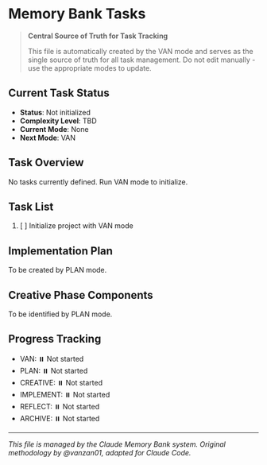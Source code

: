 # Memory Bank Tasks

> **Central Source of Truth for Task Tracking**
> 
> This file is automatically created by the VAN mode and serves as the single source of truth for all task management. Do not edit manually - use the appropriate modes to update.

## Current Task Status
- **Status**: Not initialized
- **Complexity Level**: TBD
- **Current Mode**: None
- **Next Mode**: VAN

## Task Overview
No tasks currently defined. Run VAN mode to initialize.

## Task List
1. [ ] Initialize project with VAN mode

## Implementation Plan
To be created by PLAN mode.

## Creative Phase Components
To be identified by PLAN mode.

## Progress Tracking
- VAN: ⏸️ Not started
- PLAN: ⏸️ Not started  
- CREATIVE: ⏸️ Not started
- IMPLEMENT: ⏸️ Not started
- REFLECT: ⏸️ Not started
- ARCHIVE: ⏸️ Not started

---
*This file is managed by the Claude Memory Bank system.*
*Original methodology by @vanzan01, adapted for Claude Code.*

